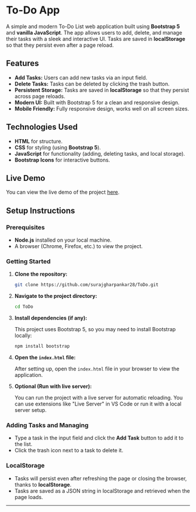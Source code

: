
# To-Do App

A simple and modern To-Do List web application built using **Bootstrap 5** and **vanilla JavaScript**. The app allows users to add, delete, and manage their tasks with a sleek and interactive UI. Tasks are saved in **localStorage** so that they persist even after a page reload.

## Features

- **Add Tasks:** Users can add new tasks via an input field.
- **Delete Tasks:** Tasks can be deleted by clicking the trash button.
- **Persistent Storage:** Tasks are saved in **localStorage** so that they persist across page reloads.
- **Modern UI:** Built with Bootstrap 5 for a clean and responsive design.
- **Mobile Friendly:** Fully responsive design, works well on all screen sizes.

## Technologies Used

- **HTML** for structure.
- **CSS** for styling (using **Bootstrap 5**).
- **JavaScript** for functionality (adding, deleting tasks, and local storage).
- **Bootstrap Icons** for interactive buttons.

## Live Demo

You can view the live demo of the project [here](https://to-do-ssg.vercel.app/).



## Setup Instructions

### Prerequisites

- **Node.js** installed on your local machine.
- A browser (Chrome, Firefox, etc.) to view the project.

### Getting Started

1. **Clone the repository:**

   ```bash
   git clone https://github.com/surajgharpankar28/ToDo.git
   ```

2. **Navigate to the project directory:**

   ```bash
   cd ToDo
   ```

3. **Install dependencies (if any):**

   This project uses Bootstrap 5, so you may need to install Bootstrap locally:

   ```bash
   npm install bootstrap
   ```

4. **Open the `index.html` file:**

   After setting up, open the `index.html` file in your browser to view the application.

5. **Optional (Run with live server):**

   You can run the project with a live server for automatic reloading. You can use extensions like "Live Server" in VS Code or run it with a local server setup.

### Adding Tasks and Managing

- Type a task in the input field and click the **Add Task** button to add it to the list.
- Click the trash icon next to a task to delete it.

### LocalStorage

- Tasks will persist even after refreshing the page or closing the browser, thanks to **localStorage**.
- Tasks are saved as a JSON string in localStorage and retrieved when the page loads.
  

---